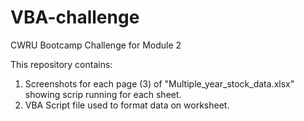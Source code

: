 # VBA-challenge
CWRU Bootcamp Challenge for Module 2

This repository contains:
1. Screenshots for each page (3) of "Multiple_year_stock_data.xlsx" showing scrip running for each sheet.
2. VBA Script file used to format data on worksheet.


